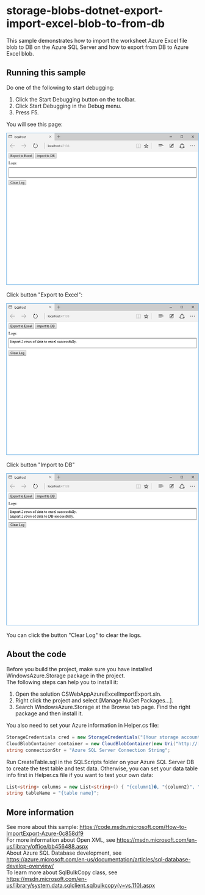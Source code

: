 ﻿---
services: blobs
platforms: c#
author: msonecode
---
# storage-blobs-dotnet-export-import-excel-blob-to-from-db

This sample demonstrates how to import the worksheet Azure Excel file blob to DB on the Azure SQL Server and how to export from DB to Azure Excel blob.

## Running this sample

Do one of the following to start debugging:                                                                              
1. Click the Start Debugging button on the toolbar.                                                                                 
2. Click Start Debugging in the Debug menu.                                                                                  
3. Press F5.    

You will see this page:  

![](Images/Empty.png)        

Click button "Export to Excel":      

![](Images/Export.png)      

Click button "Import to DB"      

![](Images/Import.png)

You can click the button "Clear Log" to clear the logs.  

## About the code

Before you build the project, make sure you have installed WindowsAzure.Storage package in the project.                                                 
The following steps can help you to install it:                                                                                   
1. Open the solution CSWebAppAzureExcelImportExport.sln.                                                                            
2. Right click the project and select [Manage NuGet Packages...].                                                                                 
3. Search WindowsAzure.Storage at the Browse tab page. Find the right package and then install it.                                                      

You also need to set your Azure information in Helper.cs file:                                     

```cs
StorageCredentials cred = new StorageCredentials("[Your storage account name]", "[Your storage account key]");
CloudBlobContainer container = new CloudBlobContainer(new Uri("http://[Your storage account name].blob.core.windows.net/[Your container name] /"), cred);
string connectionStr = "Azure SQL Server Connection String";
```
Run CreateTable.sql in the SQLScripts folder on your Azure SQL Server DB to create the test table and test data. Otherwise, you can set your data table info first in Helper.cs file if you want to test your own data:                      

```cs
List<string> columns = new List<string>() { "{column1}�, "{column2}", "{column3}"};
string tableName = "{table name}";
```

## More information

See more about this sample: <https://code.msdn.microsoft.com/How-to-ImportExport-Azure-0c858df9>                                            
For more information about Open XML, see <https://msdn.microsoft.com/en-us/library/office/bb456488.aspx>                                                        
About Azure SQL Database development, see <https://azure.microsoft.com/en-us/documentation/articles/sql-database-develop-overview/>                                    
To learn more about SqlBulkCopy class, see <https://msdn.microsoft.com/en-us/library/system.data.sqlclient.sqlbulkcopy(v=vs.110).aspx>
